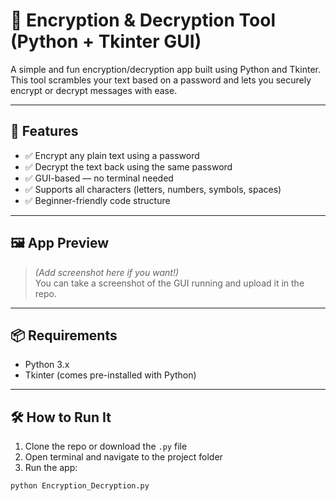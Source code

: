 # 🔐 Encryption & Decryption Tool (Python + Tkinter GUI)

A simple and fun encryption/decryption app built using Python and Tkinter.  
This tool scrambles your text based on a password and lets you securely encrypt or decrypt messages with ease.

---

## 🚀 Features

- ✅ Encrypt any plain text using a password
- ✅ Decrypt the text back using the same password
- ✅ GUI-based — no terminal needed
- ✅ Supports all characters (letters, numbers, symbols, spaces)
- ✅ Beginner-friendly code structure

---

## 🖼️ App Preview

> _(Add screenshot here if you want!)_  
> You can take a screenshot of the GUI running and upload it in the repo.

---

## 📦 Requirements

- Python 3.x
- Tkinter (comes pre-installed with Python)

---

## 🛠️ How to Run It

1. Clone the repo or download the `.py` file
2. Open terminal and navigate to the project folder
3. Run the app:

```bash
python Encryption_Decryption.py
```
